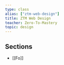 ```yaml
---
type: class
alias: ["ztm-web-design"]
title: ZTM Web Design
teacher: Zero-To-Mastery
topic: design
---
```


## Sections

- [[Fo]]



